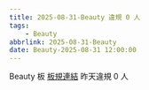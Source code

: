 ```yaml
---
title: 2025-08-31-Beauty 違規 0 人
tags:
    - Beauty
abbrlink: 2025-08-31-Beauty
date: Beauty-2025-08-31 12:00:00
---
```

Beauty 板 [板規連結](https://www.ptt.cc/bbs/Beauty/M.1630069980.A.84B.html)
昨天違規 0 人

